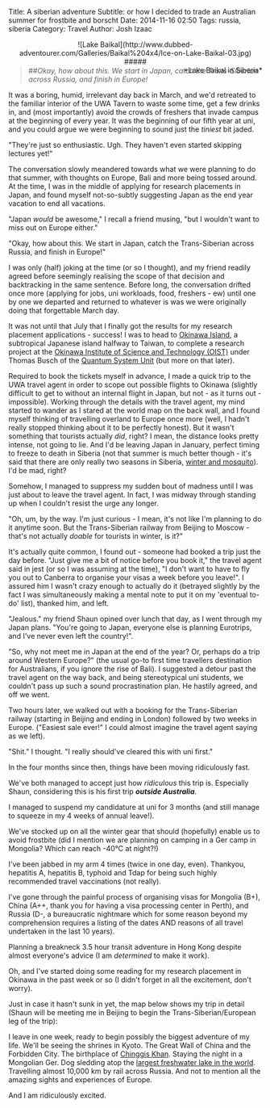 Title: A siberian adventure
Subtitle: or how I decided to trade an Australian summer for frostbite and borscht
Date: 2014-11-16 02:50
Tags: russia, siberia
Category: Travel
Author: Josh Izaac

<center>
![Lake Baikal](http://www.dubbed-adventourer.com/Galleries/Baikal%204x4/Ice-on-Lake-Baikal-03.jpg)
#####<div align=right style="margin-bottom:-30px">*Lake Baikal in Siberia*</div>
</center>

> ##*Okay, how about this. We start in Japan, catch the Trans-Siberian across Russia, and finish in Europe!*

<!-- PELICAN_END_SUMMARY -->

It was a boring, humid, irrelevant day back in March, and we'd retreated to the familiar interior of the UWA Tavern to waste some time, get a few drinks in, and  (most importantly) avoid the crowds of freshers that invade campus at the beginning of every year. It was the beginning of our fifth year at uni, and you could argue we were beginning to sound just the *tiniest* bit jaded. 

"They're just so enthusiastic. Ugh. They haven't even started skipping lectures yet!"

The conversation slowly meandered towards what we were planning to do that summer, with thoughts on Europe, Bali and more being tossed around. At the time, I was in the middle of applying for research placements in Japan, and found myself not-so-subtly suggesting Japan as the end year vacation to end all vacations.

"Japan *would* be awesome," I recall a friend musing, "but I wouldn't want to miss out on Europe either."

"Okay, how about this. We start in Japan, catch the Trans-Siberian across Russia, and finish in Europe!"

I was only (half) joking at the time (or so I thought), and my friend readily agreed before seemingly realising the scope of that decision and backtracking in the same sentence. Before long, the conversation drifted once more (applying for jobs, uni workloads, food, freshers - ew) until one by one we departed and returned to whatever is was we were originally doing that forgettable March day.

It was not until that July that I finally got the results for my research placement applications - success! I was to head to [Okinawa Island](http://en.wikipedia.org/wiki/Okinawa_Island), a subtropical Japanese island halfway to Taiwan, to complete a research project at the [Okinawa Institute of Science and Technology (OIST)](http://www.oist.jp/) under Thomas Busch of the [Quantum System Unit](https://groups.oist.jp/qsu) (but more on that later).

Required to book the tickets myself in advance, I made a quick trip to the UWA travel agent in order to scope out possible flights to Okinawa (slightly difficult to get to without an internal flight in Japan, but not - as it turns out - impossible). Working through the details with the travel agent, my mind started to wander as I stared at the world map on the back wall, and I found myself thinking of travelling overland to Europe once more (well, I hadn't really stopped thinking about it to be perfectly honest). But it wasn't something that tourists actually *did*, right? I mean, the distance looks pretty intense, not going to lie. And I'd be leaving Japan in January, perfect timing to freeze to death in Siberia (not that summer is much better though - it's said that there are only really two seasons in Siberia, [winter and mosquito](http://www.outsideonline.com/adventure-travel/europe/russia/Tracing-the-Steps-of-Lost-Explorers-in-Miserable-Beautiful-Siberia.html)). I'd be mad, right?

Somehow, I managed to suppress my sudden bout of madness until I was just about to leave the travel agent. In fact, I was midway through standing up when I couldn't resist the urge any longer.

"Oh, um, by the way. I'm just curious - I mean, it's not like I'm planning to do it anytime soon. But the Trans-Siberian railway from Beijing to Moscow - that's not actually *doable* for tourists in winter, is it?"

It's actually quite common, I found out - someone had booked a trip just the day before. "Just give me a bit of notice before you book it," the travel agent said in jest (or so I was assuming at the time), "I don't want to have to fly you out to Canberra to organise your visas a week before you leave!". I assured him I wasn't crazy enough to actually do it (betrayed slightly by the fact I was simultaneously making a mental note to put it on my 'eventual to-do' list), thanked him, and left.

"Jealous." my friend Shaun opined over lunch that day, as I went through my Japan plans. "You're going to Japan, everyone else is planning Eurotrips, and I've never even left the country!".

"So, why not meet me in Japan at the end of the year? Or, perhaps do a trip around Western Europe?" (the usual go-to first time travellers destination for Australians, if you ignore the rise of Bali). I suggested a detour past the travel agent on the way back, and being stereotypical uni students, we couldn't pass up such a sound procrastination plan. He hastily agreed, and off we went.

Two hours later, we walked out with a booking for the Trans-Siberian railway (starting in Beijing and ending in London) followed by two weeks in Europe. ("Easiest sale ever!" I could almost imagine the travel agent saying as we left).

"Shit." I thought. "I really should've cleared this with uni first."

In the four months since then, things have been moving ridiculously fast.

We've both managed to accept just how *ridiculous* this trip is. Especially Shaun, considering this is his first trip ***outside Australia***.

I managed to suspend my candidature at uni for 3 months (and still manage to squeeze in my 4 weeks of annual leave!).

We've stocked up on all the winter gear that should (hopefully) enable us to avoid frostbite (did I mention we are planning on camping in a Ger camp in Mongolia? Which can reach -40°C at night?!)

I've been jabbed in my arm 4 times (twice in one day, even). Thankyou, hepatitis A, hepatitis B, typhoid and Tdap for being such highly recommended travel vaccinations (not really).

I've gone through the painful process of organising visas for Mongolia (B+), China (A++, thank you for having a visa processing center in Perth), and Russia (D-, a bureaucratic nightmare which for some reason beyond my comprehension requires a listing of the dates AND reasons of all travel undertaken in the last 10 years).

Planning a breakneck 3.5 hour transit adventure in Hong Kong despite almost everyone's advice (I am *determined* to make it work).

Oh, and I've started doing some reading for my research placement in Okinawa in the past week or so (I didn't forget in all the excitement, don't worry).

Just in case it hasn't sunk in yet, the map below shows my trip in detail (Shaun will be meeting me in Beijing to begin the Trans-Siberian/European leg of the trip):

<center><div class="google-maps" id='travellerspoint-map698595'><script src='http://www.travellerspoint.com/badges/badge_membermap.cfm?user=josh146&badgeid=travellerspoint-map698595&height=400&width=600'></script></div></center>

I leave in one week, ready to begin possibly the biggest adventure of my life. We'll be seeing the shrines in Kyoto. The Great Wall of China and the Forbidden City. The birthplace of [Chinggis Khan](http://en.wikipedia.org/wiki/Genghis_Khan). Staying the night in a Mongolian Ger. Dog sledding atop the [largest freshwater lake in the world](http://en.wikipedia.org/wiki/Lake_Baikal). Travelling almost 10,000 km by rail across Russia. And not to mention all the amazing sights and experiences of Europe.

And I am ridiculously excited.
